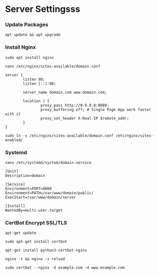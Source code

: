 # Server Settingsss

### Update Packages

```
apt update && apt upgrade
```

### Install Nginx
```
sudo apt install nginx
```
```
nano /etc/nginx/sites-available/domain.conf
```

```
server {
        listen 80;
        listen [::]:80;

        server_name domain.com www.domain.com;

        location / {
                proxy_pass http://0.0.0.0:8080;
                proxy_buffering off; # Single Page App work faster with it
                proxy_set_header X-Real-IP $remote_addr;
        }
}
```


```
sudo ln -s /etc/nginx/sites-available/domain.conf /etc/nginx/sites-enabled/
```



### Systemd 

```
nano /etc/systemd/system/domain.service
```




```
[Unit]
Description=domain

[Service]
Environment=PORT=8000
Environment=PATH=/var/www/domain/public/
ExecStart=/var/www/domain/server

[Install]
WantedBy=multi-user.target
```


### CertBot Encrypt SSL/TLS

```
apt-get update
```

```
sudo apt-get install certbot
```

```
apt-get install python3-certbot-nginx
```

```
nginx -t && nginx -s reload
```

```
sudo certbot --nginx -d example.com -d www.example.com
```
